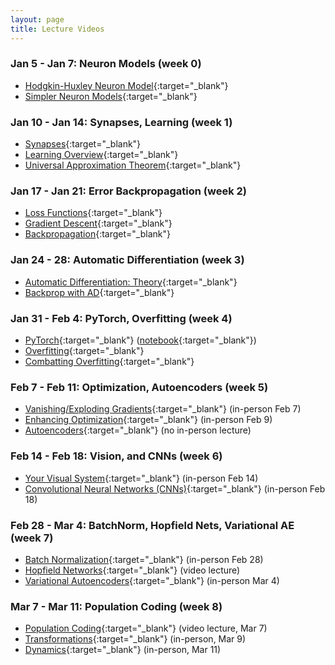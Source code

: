 ```yaml
---
layout: page
title: Lecture Videos
---
```


### Jan 5 - Jan 7: Neuron Models (week 0)
- [Hodgkin-Huxley Neuron Model](https://youtu.be/uBHW5Rs7qsA){:target="_blank"}
- [Simpler Neuron Models](https://youtu.be/0FF1Y8triwE){:target="_blank"}

### Jan 10 - Jan 14: Synapses, Learning (week 1)
- [Synapses](https://youtu.be/tBqKqKEo0Hk){:target="_blank"}
- [Learning Overview](https://youtu.be/Fval5RnSErU){:target="_blank"}
- [Universal Approximation Theorem](https://youtu.be/QN6N1178cp0){:target="_blank"}

### Jan 17 - Jan 21: Error Backpropagation (week 2)
- [Loss Functions](https://youtu.be/K6y7EWTU5DY){:target="_blank"}
- [Gradient Descent](https://youtu.be/oIkHlgqrRkc){:target="_blank"}
- [Backpropagation](https://youtu.be/OTGZ-bsWggY){:target="_blank"}

### Jan 24 - 28: Automatic Differentiation (week 3)
- [Automatic Differentiation: Theory](https://youtu.be/JGflXZluIaA){:target="_blank"}
- [Backprop with AD](https://youtu.be/C2bxsjvuVA4){:target="_blank"}

### Jan 31 - Feb 4: PyTorch, Overfitting (week 4)
- [PyTorch](https://youtu.be/ZaJrVpcM9Gs){:target="_blank"} ([notebook](https://www.dropbox.com/s/vtqeiasfboblv5r/PyTorch.ipynb?dl=0){:target="_blank"})
- [Overfitting](https://youtu.be/nT5BICG7BPA){:target="_blank"}
- [Combatting Overfitting](https://youtu.be/yQ8sTeZYFCE){:target="_blank"}

### Feb 7 - Feb 11: Optimization, Autoencoders (week 5)
- [Vanishing/Exploding Gradients](https://youtu.be/oiVKNjoOOvk){:target="_blank"} (in-person Feb 7)
- [Enhancing Optimization](https://youtu.be/iS9M_qzyOqE){:target="_blank"} (in-person Feb 9)
- [Autoencoders](https://youtu.be/AaSyR8Uwo-Q){:target="_blank"} (no in-person lecture)

### Feb 14 - Feb 18: Vision, and CNNs (week 6)
- [Your Visual System](https://youtu.be/jFCOgJJcyKo){:target="_blank"} (in-person Feb 14)
- [Convolutional Neural Networks (CNNs)](https://youtu.be/L76jRLVuFdA){:target="_blank"} (in-person Feb 18)

### Feb 28 - Mar 4: BatchNorm, Hopfield Nets, Variational AE (week 7)
- [Batch Normalization](https://youtu.be/_iEIaWEvdkQ){:target="_blank"} (in-person Feb 28)
- [Hopfield Networks](https://youtu.be/81B-ESqgCjs){:target="_blank"} (video lecture)
- [Variational Autoencoders](https://youtu.be/FSBLj74Qy4I){:target="_blank"} (in-person Mar 4)

### Mar 7 - Mar 11: Population Coding (week 8)
- [Population Coding](https://uwaterloo.zoom.us/rec/share/hFCklnHXK_PGIQfQ7WF2MqmEwQbDtsCd7cKI1dnZPAxCdUzq1V1fnlgo3M7uJ4e1.p6728SL2IMWDBuDn?startTime=1646681481000){:target="_blank"} (video lecture, Mar 7)
- [Transformations](https://youtu.be/vhL3S67t4y0){:target="_blank"} (in-person, Mar 9)
- [Dynamics](https://uwaterloo.zoom.us/rec/share/64BNek4ezFBDsGTvz2x3kfTFx-bxX--vTKhMadCmjEUEpRtEErwtGyyYWMCsAoH9.i0GzDJwKULMkC-fb?startTime=1647027138000){:target="_blank"} (in-person, Mar 11)

